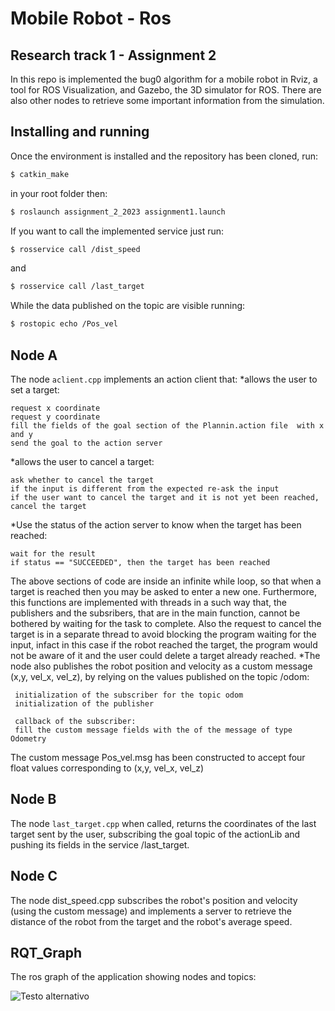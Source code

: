 Mobile Robot - Ros
================================

Research track 1 - Assignment 2 
-------------------------------

In this repo is implemented the bug0 algorithm for a mobile robot in Rviz, a tool for ROS Visualization, and Gazebo, the 3D simulator for ROS.
There are also other nodes to retrieve some important information from the simulation.

Installing and running
----------------------

Once the environment is installed and the repository has been cloned, run:
```bash
$ catkin_make
```
in your root folder then:
```bash
$ roslaunch assignment_2_2023 assignment1.launch
```
If you want to call the implemented service just run:
```bash
$ rosservice call /dist_speed
```
and
```bash
$ rosservice call /last_target
```
While the data published on the topic are visible running:
```bash
$ rostopic echo /Pos_vel
```

Node A
------

The node `aclient.cpp` implements an action client that:
*allows the user to set a target:
```plaintext
request x coordinate
request y coordinate
fill the fields of the goal section of the Plannin.action file  with x and y
send the goal to the action server
```
*allows the user to cancel a target:
```plaintext
ask whether to cancel the target
if the input is different from the expected re-ask the input
if the user want to cancel the target and it is not yet been reached, cancel the target    
```
*Use the status of the action server to know when the target has been reached:
```plaintext
wait for the result
if status == "SUCCEEDED", then the target has been reached  
```
The above sections of code are inside an infinite while loop, so that when a target is reached then you may be asked to enter a new one.
Furthermore, this functions are implemented with threads in a such way that, the publishers and the subsribers, that are in the main function, cannot be bothered by waiting for the task to complete. Also the request to cancel the target is in a separate thread to avoid blocking the program waiting for the input, infact in this case if the robot reached the target, the program would not be aware of it and the user could delete a target already reached.
*The node also publishes the robot position and velocity as a custom message (x,y, vel_x, vel_z), by relying on the values published on the topic /odom:
```plaintext
 initialization of the subscriber for the topic odom
 initialization of the publisher 

 callback of the subscriber:
 fill the custom message fields with the of the message of type Odometry
```
The custom message Pos_vel.msg has been constructed to accept four float values corresponding to (x,y, vel_x, vel_z)

Node B
------

The node `last_target.cpp` when called, returns the coordinates of the last target sent by the user, subscribing the goal topic of the actionLib and pushing its fields in the service /last_target.

Node C
------

The node dist_speed.cpp subscribes the robot's position and velocity (using the custom message) and implements a server to retrieve the distance of the robot from the target and the robot's average speed.

RQT_Graph
--------
The ros graph of the application showing nodes and topics:

![Testo alternativo](/root/Desktop/rosgraph.png)

